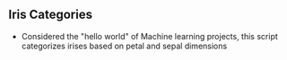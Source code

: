 ## Iris Categories
  - Considered the "hello world" of Machine learning projects, this script categorizes irises based on petal and sepal dimensions
  